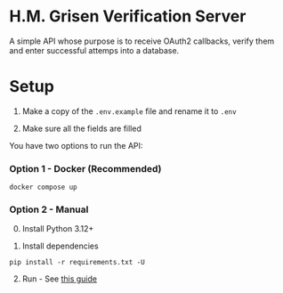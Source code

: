 # H.M. Grisen Verification Server

A simple API whose purpose is to receive OAuth2 callbacks, verify them and enter successful attemps into a database.

# Setup

1. Make a copy of the `.env.example` file and rename it to `.env`

2. Make sure all the fields are filled

You have two options to run the API:

### Option 1 - Docker (Recommended)

```
docker compose up
```

### Option 2 - Manual

0. Install Python 3.12+

1. Install dependencies

```
pip install -r requirements.txt -U
```

2. Run - See [this guide](https://fastapi.tiangolo.com/#create-it)
